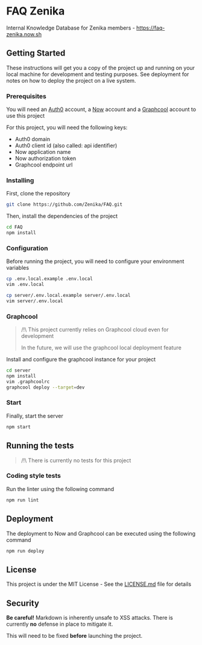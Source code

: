 # FAQ Zenika

Internal Knowledge Database for Zenika members - https://faq-zenika.now.sh

## Getting Started

These instructions will get you a copy of the project up and running on your local machine for development and testing purposes. See deployment for notes on how to deploy the project on a live system.

### Prerequisites

You will need an [Auth0](https://auth0.com/) account, a [Now](https://zeit.co/now) account and a [Graphcool](https://www.graph.cool/) account to use this project

For this project, you will need the following keys:

* Auth0 domain
* Auth0 client id (also called: api identifier)
* Now application name
* Now authorization token
* Graphcool endpoint url

### Installing

First, clone the repository

```bash
git clone https://github.com/Zenika/FAQ.git
```

Then, install the dependencies of the project

```bash
cd FAQ
npm install
```

### Configuration

Before running the project, you will need to configure your environment variables

```bash
cp .env.local.example .env.local
vim .env.local

cp server/.env.local.example server/.env.local
vim server/.env.local
```

### Graphcool

> /!\ This project currently relies on Graphcool cloud even for development
>
> In the future, we will use the graphcool local deployment feature

Install and configure the graphcool instance for your project

```bash
cd server
npm install
vim .graphcoolrc
graphcool deploy --target=dev
```

### Start

Finally, start the server

```bash
npm start
```

## Running the tests

> /!\ There is currently no tests for this project

### Coding style tests

Run the linter using the following command

```bash
npm run lint
```

## Deployment

The deployment to Now and Graphcool can be executed using the following command

```bash
npm run deploy
```

## License

This project is under the MIT License - See the [LICENSE.md](LICENSE.md) file for details

## Security

**Be careful!** Markdown is inherently unsafe to XSS attacks. There is currently **no** defense in place to mitigate it.

This will need to be fixed **before** launching the project.
